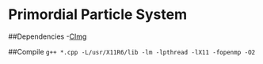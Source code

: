 # Primordial Particle System 


##Dependencies
-[CImg](http://cimg.eu/)

##Compile
`g++ *.cpp -L/usr/X11R6/lib -lm -lpthread -lX11 -fopenmp -O2`